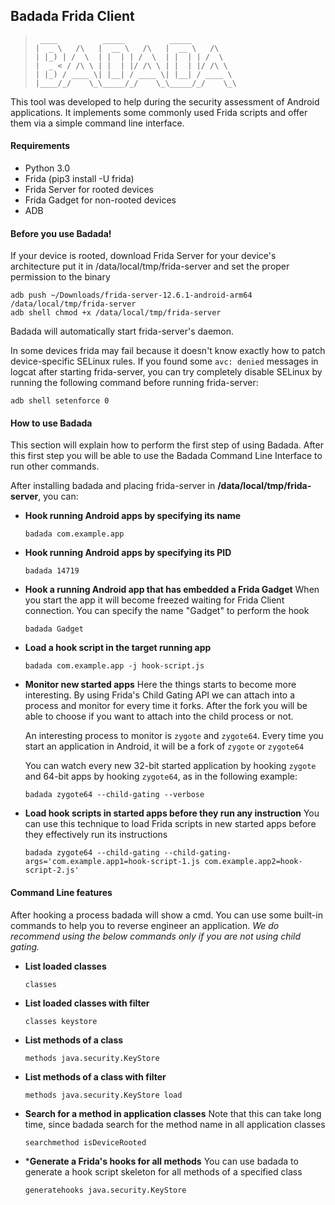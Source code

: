## Badada Frida Client

> ```
>  ____          _____          _____          
> |  _ \   /\   |  __ \   /\   |  __ \   /\    
> | |_) | /  \  | |  | | /  \  | |  | | /  \   
> |  _ < / /\ \ | |  | |/ /\ \ | |  | |/ /\ \  
> | |_) / ____ \| |__| / ____ \| |__| / ____ \ 
> |____/_/    \_\_____/_/    \_\_____/_/    \_\
> ```                                              


This tool was developed to help during the security assessment of Android applications.
It implements some commonly used Frida scripts and offer them via a simple command line interface.

#### Requirements

- Python 3.0
- Frida (pip3 install -U frida)
- Frida Server for rooted devices
- Frida Gadget for non-rooted devices
- ADB

#### Before you use Badada!

If your device is rooted, download Frida Server for your device's architecture put it in /data/local/tmp/frida-server and set the proper permission to the binary
```
adb push ~/Downloads/frida-server-12.6.1-android-arm64 /data/local/tmp/frida-server
adb shell chmod +x /data/local/tmp/frida-server
```

Badada will automatically start frida-server's daemon.

In some devices frida may fail because it doesn't know exactly how to patch device-specific SELinux rules.
If you found some `avc: denied` messages in logcat after starting frida-server, you can try completely disable SELinux by running the following command before running frida-server:
```
adb shell setenforce 0
```

#### How to use Badada
This section will explain how to perform the first step of using Badada. After this first step you will be able to use the Badada Command Line Interface to run other commands.

After installing badada and placing frida-server in **/data/local/tmp/frida-server**, you can:
- **Hook running Android apps by specifying its name**
    ```
    badada com.example.app
    ```

- **Hook running Android apps by specifying its PID**
    ```
    badada 14719
    ```

- **Hook a running Android app that has embedded a Frida Gadget**
    When you start the app it will become freezed waiting for Frida Client connection.
    You can specify the name "Gadget" to perform the hook
    ```
    badada Gadget
    ```

- **Load a hook script in the target running app**
    ```
    badada com.example.app -j hook-script.js
    ```

- **Monitor new started apps**
    Here the things starts to become more interesting. By using Frida's Child Gating API we can attach into a process and monitor for every time it forks.
    After the fork you will be able to choose if you want to attach into the child process or not.

    An interesting process to monitor is `zygote` and `zygote64`. Every time you start an application in Android, it will be a fork of `zygote` or `zygote64`

    You can watch every new 32-bit started application by hooking `zygote` and 64-bit apps by hooking `zygote64`, as in the following example:
    ```
    badada zygote64 --child-gating --verbose
    ```

- **Load hook scripts in started apps before they run any instruction**
    You can use this technique to load Frida scripts in new started apps before they effectively run its instructions
    ```
    badada zygote64 --child-gating --child-gating-args='com.example.app1=hook-script-1.js com.example.app2=hook-script-2.js'
    ```


#### Command Line features
After hooking a process badada will show a cmd. You can use some built-in commands to help you to reverse engineer an application.
*We do recommend using the below commands only if you are not using child gating.*

- **List loaded classes**
    ```
    classes
    ```

- **List loaded classes with filter**
    ```
    classes keystore
    ```

- **List methods of a class**
    ```
    methods java.security.KeyStore
    ```

- **List methods of a class with filter**
    ```
    methods java.security.KeyStore load
    ```

- **Search for a method in application classes**
    Note that this can take long time, since badada search for the method name in all application classes
    ```
    searchmethod isDeviceRooted
    ```

- ***Generate a Frida's hooks for all methods**
    You can use badada to generate a hook script skeleton for all methods of a specified class
    ```
    generatehooks java.security.KeyStore
    ```